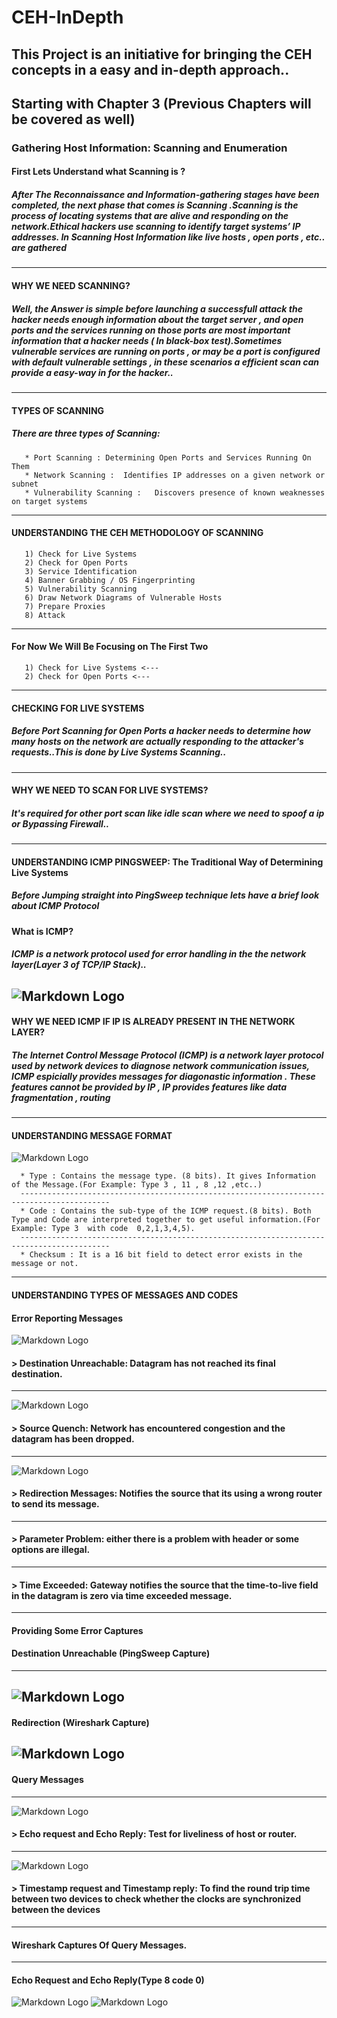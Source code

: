 # CEH-InDepth
This  Project is an initiative for  bringing the CEH concepts in a easy and in-depth approach..
---------------------------------
## Starting with Chapter 3 (Previous Chapters will be covered as well)
### Gathering Host Information: Scanning and Enumeration

#### First Lets Understand what Scanning is ?
##### After The Reconnaissance and Information-gathering stages have been completed, the next phase that comes is Scanning .Scanning is the process of locating systems that are       alive and responding on the network.Ethical hackers use scanning to identify target systems’ IP addresses. In Scanning Host Information like live hosts , open ports ,      etc.. are gathered 
----------------------------
#### WHY WE NEED SCANNING?
##### Well, the Answer is simple before launching a successfull attack the hacker needs enough information  about the target server , and open ports and the services running on       those ports are most important information that a hacker needs ( In black-box test).Sometimes vulnerable services are running on ports , or may be a port is configured      with default vulnerable settings , in these scenarios a efficient scan can provide a easy-way in for the hacker.. 
------------------------------------------------
#### TYPES OF SCANNING
##### There are three types of Scanning:
       * Port Scanning : Determining Open Ports and Services Running On Them 
       * Network Scanning :  Identifies IP addresses on a given network or subnet
       * Vulnerability Scanning :   Discovers presence of known weaknesses on target systems
---------------------------------------------------------------------
#### UNDERSTANDING THE CEH METHODOLOGY OF SCANNING
       1) Check for Live Systems
       2) Check for Open Ports
       3) Service Identification
       4) Banner Grabbing / OS Fingerprinting
       5) Vulnerability Scanning
       6) Draw Network Diagrams of Vulnerable Hosts
       7) Prepare Proxies
       8) Attack
--------------------------------------------------------------------------
#### For Now We Will Be Focusing on The First Two
       1) Check for Live Systems <---
       2) Check for Open Ports <---
---------------------------------------------------------------
#### CHECKING FOR LIVE SYSTEMS
##### Before Port Scanning for Open Ports a hacker needs to determine how many hosts on the network are actually responding to the attacker's requests..This is done by Live         Systems Scanning..
----------------------------------------------------------
#### WHY WE NEED TO SCAN FOR LIVE SYSTEMS?
##### It's required for other port scan like idle scan where we need to spoof a ip or Bypassing Firewall..
----------------------------------------------------------------------
#### UNDERSTANDING ICMP PINGSWEEP: The Traditional Way of Determining Live Systems
##### Before Jumping straight into PingSweep technique lets have a brief look about ICMP Protocol
#### What is ICMP?
##### ICMP is a network protocol used for error handling in the the network layer(Layer 3 of TCP/IP Stack)..
![Markdown Logo](https://github.com/raj537/CEH-InDepth/blob/master/screenshots/ICMPposition2.jpg)
------------------------------------------------------------------------
#### WHY WE NEED ICMP IF IP IS ALREADY PRESENT IN THE NETWORK LAYER?
##### The Internet Control Message Protocol (ICMP) is a network layer protocol used by network devices to diagnose network communication issues, ICMP espicially provides messages for diagonastic information . These features cannot be           provided by IP , IP provides features like data fragmentation , routing 
--------------------------------------------------------------------------------
#### UNDERSTANDING MESSAGE FORMAT 
![Markdown Logo](https://lh3.googleusercontent.com/proxy/n0JNIv5_WZKziPl4IC24peBxQq9iQgpciJjXqXVy7dxgUWUR3JfgElR8TCX2zl0CkT0FQj8nvOGiOlmFlC97KByryBhieidWPwduXNY6)

      * Type : Contains the message type. (8 bits). It gives Information of the Message.(For Example: Type 3 , 11 , 8 ,12 ,etc..)
      ------------------------------------------------------------------------------------------
      * Code : Contains the sub-type of the ICMP request.(8 bits). Both Type and Code are interpreted together to get useful information.(For Example: Type 3  with code  0,2,1,3,4,5).
      ------------------------------------------------------------------------------------------
      * Checksum : It is a 16 bit field to detect error exists in the message or not.
-----------------------------------------------------------------------------------
#### UNDERSTANDING TYPES OF MESSAGES AND CODES
#### Error Reporting Messages
![Markdown Logo](https://study-ccna.com/wp-content/uploads/2016/03/how_icmp_works.jpg)
#### > Destination Unreachable: Datagram has not reached its final destination.
------------------------------------------------------------------------
![Markdown Logo](https://media.geeksforgeeks.org/wp-content/uploads/1-73.png)
#### > Source Quench: Network has encountered congestion and the datagram has been dropped.
-------------------------------------------------------------------
![Markdown Logo](https://lh3.googleusercontent.com/proxy/6TwoxuT6ORLCzjsjHWKtlZYp2ncQU-wWFXfSpHihsI11r6Ry4DDoeenK_ydUWqyaNiye8IqhtlJotxe88kWUzhNK_pGgiUfqxV1D5EvFLsEdmud_uOHj)
#### > Redirection Messages: Notifies the source that its using a wrong router to send its message.
------------------------------------------------------------------------
#### > Parameter Problem: either there is a problem with header or some options are illegal.
----------------------------------------------------------------------------
#### > Time Exceeded: Gateway notifies the source that the time-to-live field in the datagram is zero via time exceeded message.
-------------------------------------------------------------------------------
#### Providing Some Error Captures
#### Destination Unreachable (PingSweep Capture)
-----------------------------------
![Markdown Logo](https://github.com/raj537/CEH-InDepth/blob/master/screenshots/ICMPERROR.png)
---------------------------------------
#### Redirection (Wireshark Capture)
![Markdown Logo](https://github.com/raj537/CEH-InDepth/blob/master/screenshots/ICMPRedirection.png)
------------------------------------------
#### Query Messages
--------------------------------
![Markdown Logo](https://github.com/raj537/CEH-InDepth/blob/master/screenshots/ICMPECHOREPLY.png)
#### > Echo request and Echo Reply: Test for liveliness of host or router.
-----------------------------------------
![Markdown Logo](https://www.researchgate.net/profile/Elias-Bou-Harb/publication/264937650/figure/fig11/AS:668298781945881@1536346254777/The-ICMP-Timestamp-scan-targeting-a-non-active-14a-and-an-active-host-14b.ppm)
#### > Timestamp request and Timestamp reply: To find the round trip time between two devices to check whether the clocks are synchronized between the devices
-----------------------------------------------------------
#### Wireshark Captures Of Query Messages.
------------------------------------------------
#### Echo Request and Echo Reply(Type 8 code 0)
![Markdown Logo](https://github.com/raj537/CEH-InDepth/blob/master/screenshots/ICMPEcho.png)
![Markdown Logo](https://github.com/raj537/CEH-InDepth/blob/master/screenshots/ICMPReply.png)
